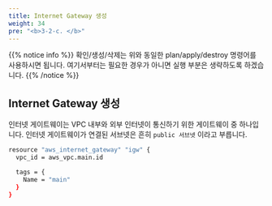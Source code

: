 ```yaml
---
title: Internet Gateway 생성
weight: 34
pre: "<b>3-2-c. </b>"
---
```


{{% notice info %}}
확인/생성/삭제는 위와 동일한 plan/apply/destroy 명령어를 사용하시면 됩니다. 여기서부터는 필요한 경우가 아니면 실행 부분은 생략하도록 하겠습니다.
{{% /notice %}}


## Internet Gateway 생성

인터넷 게이트웨이는 VPC 내부와 외부 인터넷이 통신하기 위한 게이트웨이 중 하나입니다. 인터넷 게이트웨이가 연결된 서브넷은 흔히 `public 서브넷` 이라고 부릅니다.

```bash
resource "aws_internet_gateway" "igw" {
  vpc_id = aws_vpc.main.id

  tags = {
    Name = "main"
  }
}
```
